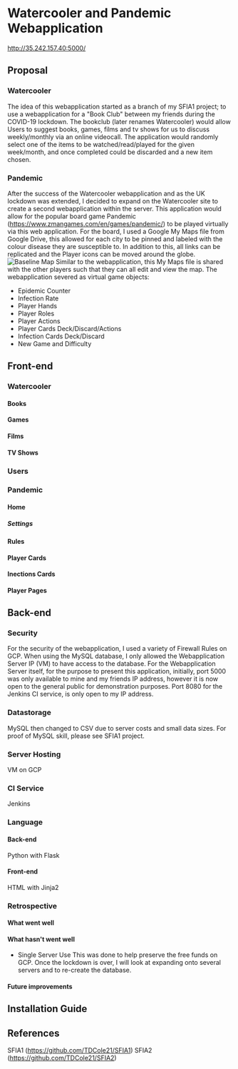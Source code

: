 # Watercooler and Pandemic Webapplication
http://35.242.157.40:5000/
## Proposal
### Watercooler
The idea of this webapplication started as a branch of my SFIA1 project; to use a webapplication for a "Book Club" between my friends during the COVID-19 lockdown.
The bookclub (later renames Watercooler) would allow Users to suggest books, games, films and tv shows for us to discuss weekly/monthly via an online videocall.
The application would randomly select one of the items to be watched/read/played for the given week/month, and once completed could be discarded and a new item chosen.
### Pandemic
After the success of the Watercooler webapplication and as the UK lockdown was extended, I decided to expand on the Watercooler site to create a second webapplication within the server.
This application would allow for the popular board game Pandemic (https://www.zmangames.com/en/games/pandemic/) to be played virtually via this web application.
For the board, I used a Google My Maps file from Google Drive, this allowed for each city to be pinned and labeled with the colour disease they are susceptible to. In addition to this, all links can be replicated and the Player icons can be moved around the globe.
![Baseline Map](https://i.imgur.com/zWOwx0r.png)
Similar to the webapplication, this My Maps file is shared with the other players such that they can all edit and view the map.
The webapplication severed as virtual game objects:
+ Epidemic Counter
+ Infection Rate
+ Player Hands
+ Player Roles
+ Player Actions
+ Player Cards Deck/Discard/Actions
+ Infection Cards Deck/Discard
+ New Game and Difficulty
## Front-end
### Watercooler
#### Books
#### Games
#### Films
#### TV Shows
### Users
### Pandemic
#### Home
##### Settings
#### Rules
#### Player Cards
#### Inections Cards
#### Player Pages
## Back-end
### Security
For the security of the webapplication, I used a variety of Firewall Rules on GCP.
When using the MySQL database, I only allowed the Webapplication Server IP (VM) to have access to the database.
For the Webapplication Server itself, for the purpose to present this application, initially, port 5000 was only available to mine and my friends IP address, however it is now open to the general public for demonstration purposes.
Port 8080 for the Jenkins CI service, is only open to my IP address.
### Datastorage
MySQL then changed to CSV due to server costs and small data sizes.
For proof of MySQL skill, please see SFIA1 project.
### Server Hosting
VM on GCP
### CI Service
Jenkins
### Language
#### Back-end
Python with Flask
#### Front-end
HTML with Jinja2
### Retrospective
#### What went well
#### What hasn't went well
+ Single Server Use
This was done to help preserve the free funds on GCP.
Once the lockdown is over, I will look at expanding onto several servers and to re-create the database.
#### Future improvements
## Installation Guide
## References
SFIA1 (https://github.com/TDCole21/SFIA1)
SFIA2 (https://github.com/TDCole21/SFIA2)